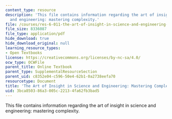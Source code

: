 ```yaml
---
content_type: resource
description: 'This file contains information regarding the art of insight in science
  and engineering: mastering complexity.'
file: /courses/res-6-011-the-art-of-insight-in-science-and-engineering-mastering-complexity-fall-2014/3bca850386a3005c22134fa62fb3bad5_MITRES_6-011F14_art_insfin.pdf
file_size: 8336087
file_type: application/pdf
hide_download: true
hide_download_original: null
learning_resource_types:
- Open Textbooks
license: https://creativecommons.org/licenses/by-nc-sa/4.0/
ocw_type: OCWFile
parent_title: Online Textbook
parent_type: SupplementalResourceSection
parent_uid: c8352e04-c596-50e4-62b1-0a2738eefa70
resourcetype: Document
title: 'The Art of Insight in Science and Engineering: Mastering Complexity'
uid: 3bca8503-86a3-005c-2213-4fa62fb3bad5
---
```

This file contains information regarding the art of insight in science and engineering: mastering complexity.